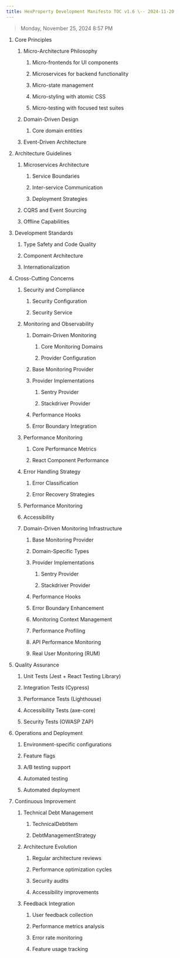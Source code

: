 ```yaml
---
title: HexProperty Development Manifesto TOC v1.6 \-- 2024-11-20
---
```


> Monday, November 25, 2024 8:57 PM

1.  Core Principles

    1.  Micro-Architecture Philosophy

        1.  Micro-frontends for UI components

        2.  Microservices for backend functionality

        3.  Micro-state management

        4.  Micro-styling with atomic CSS

        5.  Micro-testing with focused test suites

    2.  Domain-Driven Design

        1.  Core domain entities

    3.  Event-Driven Architecture

2.  Architecture Guidelines

    1.  Microservices Architecture

        1.  Service Boundaries

        2.  Inter-service Communication

        3.  Deployment Strategies

    2.  CQRS and Event Sourcing

    3.  Offline Capabilities

3.  Development Standards

    1.  Type Safety and Code Quality

    2.  Component Architecture

    3.  Internationalization

4.  Cross-Cutting Concerns

    1.  Security and Compliance

        1.  Security Configuration

        2.  Security Service

    2.  Monitoring and Observability

        1.  Domain-Driven Monitoring

            1.  Core Monitoring Domains

            2.  Provider Configuration

        2.  Base Monitoring Provider

        3.  Provider Implementations

            1.  Sentry Provider

            2.  Stackdriver Provider

        4.  Performance Hooks

        5.  Error Boundary Integration

    3.  Performance Monitoring

        1.  Core Performance Metrics

        2.  React Component Performance

    4.  Error Handling Strategy

        1.  Error Classification

        2.  Error Recovery Strategies

    5.  Performance Monitoring

    6.  Accessibility

    7.  Domain-Driven Monitoring Infrastructure

        1.  Base Monitoring Provider

        2.  Domain-Specific Types

        3.  Provider Implementations

            1.  Sentry Provider

            2.  Stackdriver Provider

        4.  Performance Hooks

        5.  Error Boundary Enhancement

        6.  Monitoring Context Management

        7.  Performance Profiling

        8.  API Performance Monitoring

        9.  Real User Monitoring (RUM)

5.  Quality Assurance

    1.  Unit Tests (Jest + React Testing Library)

    2.  Integration Tests (Cypress)

    3.  Performance Tests (Lighthouse)

    4.  Accessibility Tests (axe-core)

    5.  Security Tests (OWASP ZAP)

6.  Operations and Deployment

    1.  Environment-specific configurations

    2.  Feature flags

    3.  A/B testing support

    4.  Automated testing

    5.  Automated deployment

7.  Continuous Improvement

    1.  Technical Debt Management

        1.  TechnicalDebtItem

        2.  DebtManagementStrategy

    2.  Architecture Evolution

        1.  Regular architecture reviews

        2.  Performance optimization cycles

        3.  Security audits

        4.  Accessibility improvements

    3.  Feedback Integration

        1.  User feedback collection

        2.  Performance metrics analysis

        3.  Error rate monitoring

        4.  Feature usage tracking
